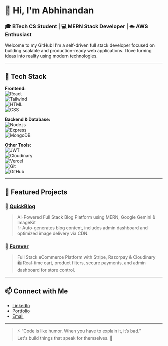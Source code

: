 # 👋 Hi, I'm Abhinandan  
### 🎓 BTech CS Student | 💻 MERN Stack Developer | ☁️ AWS Enthusiast  

Welcome to my GitHub! I'm a self-driven full stack developer focused on building scalable and production-ready web applications. I love turning ideas into reality using modern technologies.

---

## 🚀 Tech Stack

**Frontend:**  
![React](https://img.shields.io/badge/React-20232A?style=flat&logo=react)  
![Tailwind](https://img.shields.io/badge/Tailwind_CSS-38B2AC?style=flat&logo=tailwind-css)  
![HTML](https://img.shields.io/badge/HTML5-E34F26?style=flat&logo=html5)  
![CSS](https://img.shields.io/badge/CSS3-1572B6?style=flat&logo=css3)

**Backend & Database:**  
![Node.js](https://img.shields.io/badge/Node.js-339933?style=flat&logo=node.js)  
![Express](https://img.shields.io/badge/Express.js-000000?style=flat&logo=express)  
![MongoDB](https://img.shields.io/badge/MongoDB-4EA94B?style=flat&logo=mongodb)

**Other Tools:**  
![JWT](https://img.shields.io/badge/JWT-black?style=flat&logo=JSON%20web%20tokens)  
![Cloudinary](https://img.shields.io/badge/Cloudinary-3448C5?style=flat&logo=cloudinary)  
![Vercel](https://img.shields.io/badge/Vercel-000?style=flat&logo=vercel)  
![Git](https://img.shields.io/badge/Git-F05032?style=flat&logo=git)  
![GitHub](https://img.shields.io/badge/GitHub-181717?style=flat&logo=github)

---

## 📌 Featured Projects

### 🔹 [QuickBlog](https://github.com/abhirajput-19/quickblog)
> AI-Powered Full Stack Blog Platform using MERN, Google Gemini & ImageKit  
✨ Auto-generates blog content, includes admin dashboard and optimized image delivery via CDN.

### 🔹 [Forever](https://github.com/abhirajput-19/forever)
> Full Stack eCommerce Platform with Stripe, Razorpay & Cloudinary  
🛍️ Real-time cart, product filters, secure payments, and admin dashboard for store control.

---

## 📫 Connect with Me  
- [LinkedIn](https://www.linkedin.com/in/abhirajput19)  
- [Portfolio](https://app.makemyaisite.com/abhirajput_19)
- [Email](mailto:abhirajput1019@icloud.com)

---

> ⚡ “Code is like humor. When you have to explain it, it’s bad.”  
> Let's build things that speak for themselves. 🙌
